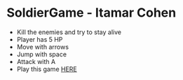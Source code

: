 # SoldierGame - Itamar Cohen
- Kill the enemies and try to stay alive
- Player has 5 HP
- Move with arrows
- Jump with space
- Attack with A
- Play this game [HERE](https://games2024.itch.io/soldiergame)
